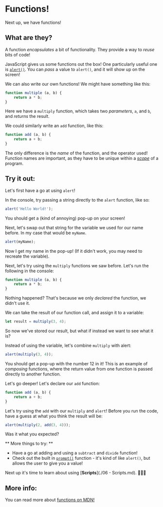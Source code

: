 # Functions!

Next up, we have functions!

## What are they?

A function *encapsulates* a bit of functionality. They provide a way to *reuse* bits of code!

JavaScript gives us some functions out the box! One particularly useful one is [`alert()`](https://developer.mozilla.org/en-US/docs/Web/API/Window/alert). You can *pass* a value to `alert()`, and it will show up on the screen!

We can also write our own functions! We might have something like this:

```javascript
function multiple (a, b) {
    return a * b;
}
```

Here we have a `multiply` function, which takes two *parameters*, `a`, and `b`, and *returns* the result.

We could similarly write an `add` function, like this:

```javascript
function add (a, b) {
    return a + b;
}
```

The only difference is the *name* of the function, and the operator used! Function names are important, as they have to be unique within a [*scope*](https://developer.mozilla.org/en-US/docs/Glossary/Scope) of a program.

## Try it out:

Let's first have a go at using `alert`!

In the console, try passing a string directly to the `alert` function, like so:

```javascript
alert('Hello World!');
```

You should get a (kind of annoying) pop-up on your screen!

Next, let's swap out that string for the variable we used for our name before. In my case that would be `myName`.

```javascript
alert(myName);
```

Now I get my name in the pop-up! (If it didn't work, you may need to recreate the variable).

Next, let's try using the `multiply` functions we saw before. Let's run the following in the console:

```javascript
function multiple (a, b) {
    return a * b;
}
```

Nothing happened? That's because we only *declared* the function, we didn't use it.

We can take the result of our function call, and assign it to a variable:

```javascript
let result = multiply(3, 4);
```

So now we've stored our result, but what if instead we want to see what it is?

Instead of using the variable, let's combine `multiply` with alert:

```javascript
alert(multiply(3, 4));
```

You should get a pop-up with the number 12 in it! This is an example of *composing* functions, where the return value from one function is passed directly to another function.

Let's go deeper! Let's declare our `add` function:

```javascript
function add (a, b) {
    return a + b;
}
```

Let's try using the `add` with our `multiply` and `alert`! Before you run the code, have a guess at what you think the result will be:

```javascript
alert(multiply(2, add(3, 4)));
```

Was it what you expected?

** More things to try: **

* Have a go at adding and using a `subtract` and `divide` function!
* Check out the built in [`prompt()`](https://developer.mozilla.org/en-US/docs/Web/API/Window/prompt) function - it's kind of like `alert()`, but allows the user to give you a value!


Next up it's time to learn about using [**Scripts**](./06 - Scripts.md). 👏👏👏

## More info:

You can read more about [functions on MDN!](https://developer.mozilla.org/en-US/docs/Web/JavaScript/Guide/Functions)
